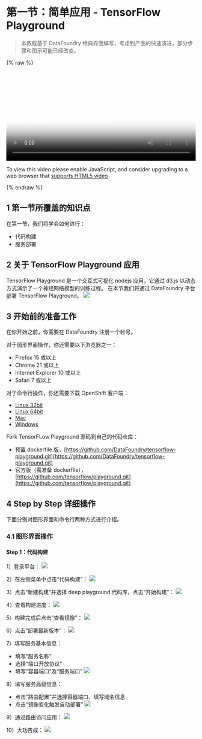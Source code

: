 # 第一节：简单应用 - TensorFlow Playground

> 本教程基于 DataFoundry 经典界面编写，考虑到产品的快速演进，部分步骤和图示可能已经改变。

{% raw %}
<video id="my-video" class="video-js" controls preload="auto" width="100%" poster="img/GuestBook_Chapter_1.jpg" data-setup='{"aspectRatio":"16:10"}'>
 <source src="https://s3.cn-north-1.amazonaws.com.cn/shipingjiaoben/GuestBook_Chapter_1.mp4" type='video/mp4' >
 <p class="vjs-no-js">
 To view this video please enable JavaScript, and consider upgrading to a web browser that
 <a href="http://videojs.com/html5-video-support/" target="_blank">supports HTML5 video</a>
 </p>
</video>
{% endraw %}


## 1 第一节所覆盖的知识点

在第一节，我们将学会如何进行：

- 代码构建
- 服务部署

## 2 关于 TensorFlow Playground 应用

TensorFlow Playground 是一个交互式可视化 nodejs 应用，它通过 d3.js 以动态方式演示了一个神经网络模型的训练过程。
在本节我们将通过 DataFoundry 平台部署 TensorFlow Playground。
![](img/deep_playground.png)

## 3 开始前的准备工作

在你开始之前，你需要在 DataFoundry 注册一个帐号。

对于图形界面操作，你还需要以下浏览器之一：

- Firefox 15 或以上
- Chrome 21 或以上
- Internet Explorer 10 或以上
- Safari 7 或以上

对于命令行操作，你还需要下载 OpenShift 客户端：

- [Linux 32bit](https://s3.cn-north-1.amazonaws.com.cn/datafoundry/client/linux-32bit.tar.gz)
- [Linux 64bit](https://s3.cn-north-1.amazonaws.com.cn/datafoundry/client/linux-64bit.tar.gz)
- [Mac](https://s3.cn-north-1.amazonaws.com.cn/datafoundry/client/mac.zip)
- [Windows](https://s3.cn-north-1.amazonaws.com.cn/datafoundry/client/windows.zip)

Fork TensorFLow Playground 源码到自己的代码仓库：

- 预置 dockerfile 版，[https://github.com/DataFoundry/tensorflow-playground.git](https://github.com/DataFoundry/tensorflow-playground.git)   
- 官方版（需准备 dockerfile），[https://github.com/tensorflow/playground.git](https://github.com/tensorflow/playground.git)




## 4 Step by Step 详细操作

下面分别对图形界面和命令行两种方式进行介绍。

### 4.1 图形界面操作

#### Step 1：代码构建

1）登录平台：
![](img/login.png)

2）在左侧菜单中点击“代码构建”：
![](img/new_build.png)

3）点击“新建构建”并选择 deep playground 代码库，点击“开始构建”：
![](img/build_code_repo.png)

4）查看构建进度：
![](img/build_log.png)

5）构建完成后点击“查看镜像”：
![](img/build_image_list.png)

6）点击“部署最新版本”：
![](img/build_to_deploy.png)

7）填写服务基本信息：

- 填写“服务名称”
- 选择“端口开放协议”
- 填写“容器端口”及“服务端口”
![](img/deploy_basic.png)

8）填写服务高级信息：
- 点击“路由配置”并选择容器端口、填写域名信息
- 点击“镜像变化触发自动部署”
![](img/deploy_advance.png)

9）通过路由访问应用：
![](img/route.png)

10）大功告成：
![](img/deep_playground.png)